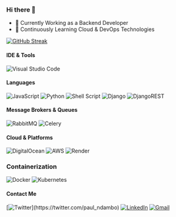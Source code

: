 ### Hi there 👋

- 🔭 Currently Working as a Backend Developer
- 🔭 Continuously Learning Cloud & DevOps Technologies

[![GitHub Streak](https://github-readme-streak-stats.herokuapp.com/?user=Paulndambo)](https://git.io/streak-stats)


#### IDE & Tools
![Visual Studio Code](https://img.shields.io/badge/Visual%20Studio%20Code-0078d7.svg?style=for-the-badge&logo=visual-studio-code&logoColor=white)

#### Languages
![JavaScript](https://img.shields.io/badge/javascript-%23323330.svg?style=for-the-badge&logo=javascript&logoColor=%23F7DF1E)
![Python](https://img.shields.io/badge/python-3670A0?style=for-the-badge&logo=python&logoColor=ffdd54)
![Shell Script](https://img.shields.io/badge/shell_script-%23121011.svg?style=for-the-badge&logo=gnu-bash&logoColor=white)
![Django](https://img.shields.io/badge/django-%23092E20.svg?style=for-the-badge&logo=django&logoColor=white)
![DjangoREST](https://img.shields.io/badge/DJANGO-REST-ff1709?style=for-the-badge&logo=django&logoColor=white&color=ff1709&labelColor=gray)

#### Message Brokers & Queues
![RabbitMQ](https://img.shields.io/badge/Rabbitmq-FF6600?style=for-the-badge&logo=rabbitmq&logoColor=white)
![Celery](https://img.shields.io/badge/Celery-%3670A0.svg?style=for-the-badge&logo=celery&logoColor=green)

#### Cloud & Platforms
![DigitalOcean](https://img.shields.io/badge/DigitalOcean-%230167ff.svg?style=for-the-badge&logo=digitalOcean&logoColor=white)
![AWS](https://img.shields.io/badge/AWS-%23FF9900.svg?style=for-the-badge&logo=amazon-aws&logoColor=white)
![Render](https://img.shields.io/badge/Render-%23FF9900.svg?style=for-the-badge&logo=render&logoColor=white)


### Containerization
![Docker](https://img.shields.io/badge/docker-%230db7ed.svg?style=for-the-badge&logo=docker&logoColor=white)
![Kubernetes](https://img.shields.io/badge/kubernetes-%23326ce5.svg?style=for-the-badge&logo=kubernetes&logoColor=white)

#### Contact Me
[![Twitter](https://img.shields.io/badge/Twitter-%231DA1F2.svg?style=for-the-badge&logo=Twitter&logoColor=white?href=")](https://twitter.com/paul_ndambo)
[![LinkedIn](https://img.shields.io/badge/linkedin-%230077B5.svg?style=for-the-badge&logo=linkedin&logoColor=white)](https://www.linkedin.com/in/paul-ndambo-b1388b184/)
[![Gmail](https://img.shields.io/badge/Gmail-D14836?style=for-the-badge&logo=gmail&logoColor=white)]("paulkadabo@gmail.com")
